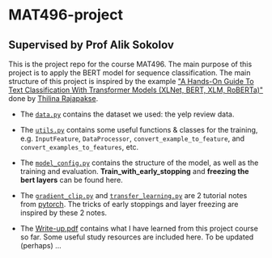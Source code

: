 # MAT496-project
## Supervised by Prof Alik Sokolov

This is the project repo for the course MAT496. The main purpose of this project is to apply the BERT model for sequence classification. The main structure of this project is inspired by the example ["A Hands-On Guide To Text Classification With Transformer Models (XLNet, BERT, XLM, RoBERTa)"](https://towardsdatascience.com/https-medium-com-chaturangarajapakshe-text-classification-with-transformer-models-d370944b50ca) done by [Thilina Rajapakse](https://towardsdatascience.com/@chaturangarajapakshe).         

- The [`data.py`](https://github.com/MaxGniluynehc/MAT496-project/blob/master/data.py) contains the dataset we used: the yelp review data.     
- The [`utils.py`](https://github.com/MaxGniluynehc/MAT496-project/blob/master/utils.py) contains some useful functions & classes for the training, e.g. `InputFeature`, `DataProcessor`, `convert_example_to_feature`, and `convert_examples_to_features`, etc.      
- The [`model_config.py`](https://github.com/MaxGniluynehc/MAT496-project/blob/master/model_config.py) contains the structure of the model, as well as the training and evaluation. **Train_with_early_stopping** and **freezing the bert layers** can be found here.      
- The [`gradient_clip.py`](https://github.com/MaxGniluynehc/MAT496-project/blob/master/gradient_clip.py) and [`transfer_learning.py`](https://github.com/MaxGniluynehc/MAT496-project/blob/master/transfer_learning.py) are 2 tutorial notes from [pytorch](https://pytorch.org). The tricks of early stoppings and layer freezing are inspired by these 2 notes.         

- The [Write-up.pdf](https://github.com/MaxGniluynehc/MAT496-project/blob/master/Write-up.pdf) contains what I have learned from this project course so far. Some useful study resources are included here. To be updated (perhaps) ...

